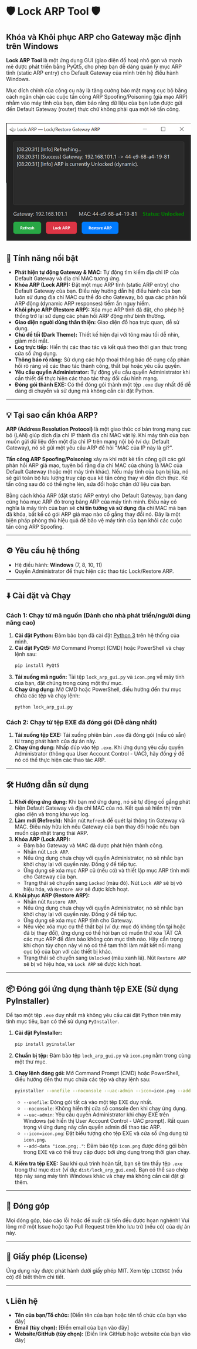 # 🛡️ Lock ARP Tool 🛡️

## Khóa và Khôi phục ARP cho Gateway mặc định trên Windows

**Lock ARP Tool** là một ứng dụng GUI (giao diện đồ họa) nhỏ gọn và mạnh mẽ được phát triển bằng PyQt5, cho phép bạn dễ dàng quản lý mục ARP tĩnh (static ARP entry) cho Default Gateway của mình trên hệ điều hành Windows.

Mục đích chính của công cụ này là tăng cường bảo mật mạng cục bộ bằng cách ngăn chặn các cuộc tấn công ARP Spoofing/Poisoning (giả mạo ARP) nhằm vào máy tính của bạn, đảm bảo rằng dữ liệu của bạn luôn được gửi đến Default Gateway (router) thực chứ không phải qua một kẻ tấn công.

![Lock ARP Tool Screenshot (example)](./screenshot.png)
---

## 🚀 Tính năng nổi bật

*   **Phát hiện tự động Gateway & MAC:** Tự động tìm kiếm địa chỉ IP của Default Gateway và địa chỉ MAC tương ứng.
*   **Khóa ARP (Lock ARP):** Đặt một mục ARP tĩnh (static ARP entry) cho Default Gateway của bạn. Điều này hướng dẫn hệ điều hành của bạn luôn sử dụng địa chỉ MAC cụ thể đó cho Gateway, bỏ qua các phản hồi ARP động (dynamic ARP responses) tiềm ẩn nguy hiểm.
*   **Khôi phục ARP (Restore ARP):** Xóa mục ARP tĩnh đã đặt, cho phép hệ thống trở lại sử dụng các phản hồi ARP động như bình thường.
*   **Giao diện người dùng thân thiện:** Giao diện đồ họa trực quan, dễ sử dụng.
*   **Chủ đề tối (Dark Theme):** Thiết kế hiện đại với tông màu tối dễ nhìn, giảm mỏi mắt.
*   **Log trực tiếp:** Hiển thị các thao tác và kết quả theo thời gian thực trong cửa sổ ứng dụng.
*   **Thông báo rõ ràng:** Sử dụng các hộp thoại thông báo để cung cấp phản hồi rõ ràng về các thao tác thành công, thất bại hoặc yêu cầu quyền.
*   **Yêu cầu quyền Administrator:** Tự động yêu cầu quyền Administrator khi cần thiết để thực hiện các thao tác thay đổi cấu hình mạng.
*   **Đóng gói thành EXE:** Có thể đóng gói thành một tệp `.exe` duy nhất để dễ dàng di chuyển và sử dụng mà không cần cài đặt Python.

---

## 💡 Tại sao cần khóa ARP?

**ARP (Address Resolution Protocol)** là một giao thức cơ bản trong mạng cục bộ (LAN) giúp dịch địa chỉ IP thành địa chỉ MAC vật lý. Khi máy tính của bạn muốn gửi dữ liệu đến một địa chỉ IP trên mạng nội bộ (ví dụ: Default Gateway), nó sẽ gửi một yêu cầu ARP để hỏi "MAC của IP này là gì?".

**Tấn công ARP Spoofing/Poisoning** xảy ra khi một kẻ tấn công gửi các gói phản hồi ARP giả mạo, tuyên bố rằng địa chỉ MAC của chúng là MAC của Default Gateway (hoặc một máy tính khác). Nếu máy tính của bạn bị lừa, nó sẽ gửi toàn bộ lưu lượng truy cập qua kẻ tấn công thay vì đến đích thực. Kẻ tấn công sau đó có thể nghe lén, sửa đổi hoặc chặn dữ liệu của bạn.

Bằng cách khóa ARP (đặt static ARP entry) cho Default Gateway, bạn đang cứng hóa mục ARP đó trong bảng ARP của máy tính mình. Điều này có nghĩa là máy tính của bạn sẽ **chỉ tin tưởng và sử dụng** địa chỉ MAC mà bạn đã khóa, bất kể có gói ARP giả mạo nào cố gắng thay đổi nó. Đây là một biện pháp phòng thủ hiệu quả để bảo vệ máy tính của bạn khỏi các cuộc tấn công ARP Spoofing.

---

## ⚙️ Yêu cầu hệ thống

*   Hệ điều hành: **Windows** (7, 8, 10, 11)
*   Quyền Administrator để thực hiện các thao tác Lock/Restore ARP.

---

## ⬇️ Cài đặt và Chạy

### Cách 1: Chạy từ mã nguồn (Dành cho nhà phát triển/người dùng nâng cao)

1.  **Cài đặt Python:** Đảm bảo bạn đã cài đặt [Python 3](https://www.python.org/downloads/) trên hệ thống của mình.
2.  **Cài đặt PyQt5:** Mở Command Prompt (CMD) hoặc PowerShell và chạy lệnh sau:
    ```bash
    pip install PyQt5
    ```
3.  **Tải xuống mã nguồn:** Tải tệp `lock_arp_gui.py` và `icon.png` về máy tính của bạn, đặt chúng trong cùng một thư mục.
4.  **Chạy ứng dụng:** Mở CMD hoặc PowerShell, điều hướng đến thư mục chứa các tệp và chạy lệnh:
    ```bash
    python lock_arp_gui.py
    ```

### Cách 2: Chạy từ tệp EXE đã đóng gói (Dễ dàng nhất)

1.  **Tải xuống tệp EXE:** Tải xuống phiên bản `.exe` đã đóng gói (nếu có sẵn) từ trang phát hành của dự án này.
2.  **Chạy ứng dụng:** Nhấp đúp vào tệp `.exe`. Khi ứng dụng yêu cầu quyền Administrator (thông qua User Account Control - UAC), hãy đồng ý để nó có thể thực hiện các thao tác ARP.

---

## 🛠️ Hướng dẫn sử dụng

1.  **Khởi động ứng dụng:** Khi bạn mở ứng dụng, nó sẽ tự động cố gắng phát hiện Default Gateway và địa chỉ MAC của nó. Kết quả sẽ hiển thị trên giao diện và trong khu vực log.
2.  **Làm mới (Refresh):** Nhấn nút `Refresh` để quét lại thông tin Gateway và MAC. Điều này hữu ích nếu Gateway của bạn thay đổi hoặc nếu bạn muốn cập nhật trạng thái ARP.
3.  **Khóa ARP (Lock ARP):**
    *   Đảm bảo Gateway và MAC đã được phát hiện thành công.
    *   Nhấn nút `Lock ARP`.
    *   Nếu ứng dụng chưa chạy với quyền Administrator, nó sẽ nhắc bạn khởi chạy lại với quyền này. Đồng ý để tiếp tục.
    *   Ứng dụng sẽ xóa mục ARP cũ (nếu có) và thiết lập mục ARP tĩnh mới cho Gateway của bạn.
    *   Trạng thái sẽ chuyển sang `Locked` (màu đỏ). Nút `Lock ARP` sẽ bị vô hiệu hóa, và `Restore ARP` sẽ được kích hoạt.
4.  **Khôi phục ARP (Restore ARP):**
    *   Nhấn nút `Restore ARP`.
    *   Nếu ứng dụng chưa chạy với quyền Administrator, nó sẽ nhắc bạn khởi chạy lại với quyền này. Đồng ý để tiếp tục.
    *   Ứng dụng sẽ xóa mục ARP tĩnh cho Gateway.
    *   Nếu việc xóa mục cụ thể thất bại (ví dụ: mục đó không tồn tại hoặc đã bị thay đổi), ứng dụng có thể hỏi bạn có muốn thử xóa TẤT CẢ các mục ARP để đảm bảo không còn mục tĩnh nào. Hãy cẩn trọng khi chọn tùy chọn này vì nó có thể tạm thời làm mất kết nối mạng cục bộ của bạn với các thiết bị khác.
    *   Trạng thái sẽ chuyển sang `Unlocked` (màu xanh lá). Nút `Restore ARP` sẽ bị vô hiệu hóa, và `Lock ARP` sẽ được kích hoạt.

---

## 📦 Đóng gói ứng dụng thành tệp EXE (Sử dụng PyInstaller)

Để tạo một tệp `.exe` duy nhất mà không yêu cầu cài đặt Python trên máy tính mục tiêu, bạn có thể sử dụng `PyInstaller`.

1.  **Cài đặt PyInstaller:**
    ```bash
    pip install pyinstaller
    ```
2.  **Chuẩn bị tệp:** Đảm bảo tệp `lock_arp_gui.py` và `icon.png` nằm trong cùng một thư mục.
3.  **Chạy lệnh đóng gói:** Mở Command Prompt (CMD) hoặc PowerShell, điều hướng đến thư mục chứa các tệp và chạy lệnh sau:
    ```bash
    pyinstaller --onefile --noconsole --uac-admin --icon=icon.png --add-data "icon.png;." lock_arp_gui.py
    ```
    *   `--onefile`: Đóng gói tất cả vào một tệp EXE duy nhất.
    *   `--noconsole`: Không hiển thị cửa sổ console đen khi chạy ứng dụng.
    *   `--uac-admin`: Yêu cầu quyền Administrator khi chạy EXE trên Windows (sẽ hiển thị User Account Control - UAC prompt). Rất quan trọng vì ứng dụng này cần quyền admin để thao tác ARP.
    *   `--icon=icon.png`: Đặt biểu tượng cho tệp EXE và cửa sổ ứng dụng từ `icon.png`.
    *   `--add-data "icon.png;."`: Đảm bảo tệp `icon.png` được đóng gói bên trong EXE và có thể truy cập được bởi ứng dụng trong thời gian chạy.

4.  **Kiểm tra tệp EXE:** Sau khi quá trình hoàn tất, bạn sẽ tìm thấy tệp `.exe` trong thư mục `dist` (ví dụ: `dist/lock_arp_gui.exe`). Bạn có thể sao chép tệp này sang máy tính Windows khác và chạy mà không cần cài đặt gì thêm.

---

## 🤝 Đóng góp

Mọi đóng góp, báo cáo lỗi hoặc đề xuất cải tiến đều được hoan nghênh! Vui lòng mở một Issue hoặc tạo Pull Request trên kho lưu trữ (nếu có) của dự án này.

---

## 📄 Giấy phép (License)

Ứng dụng này được phát hành dưới giấy phép MIT. Xem tệp `LICENSE` (nếu có) để biết thêm chi tiết.

---

## 📞 Liên hệ

*   **Tên của bạn/Tổ chức:** [Điền tên của bạn hoặc tên tổ chức của bạn vào đây]
*   **Email (tùy chọn):** [Điền email của bạn vào đây]
*   **Website/GitHub (tùy chọn):** [Điền link GitHub hoặc website của bạn vào đây]
